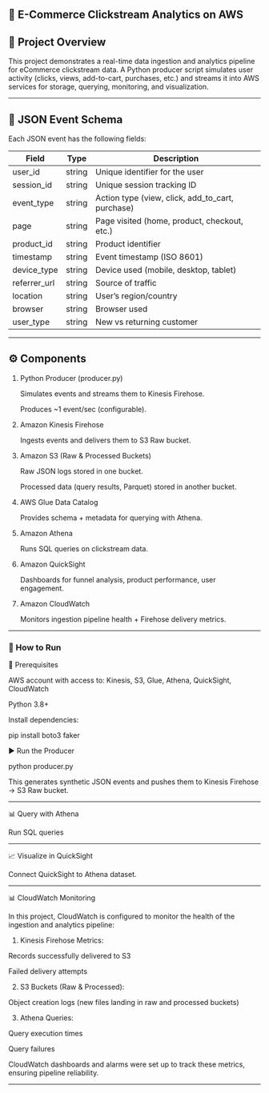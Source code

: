 ## 🛒 E-Commerce Clickstream Analytics on AWS

## 📌 Project Overview

This project demonstrates a real-time data ingestion and analytics pipeline for eCommerce clickstream data.
A Python producer script simulates user activity (clicks, views, add-to-cart, purchases, etc.) and streams it into AWS services for storage, querying, monitoring, and visualization.

---
## 📑 JSON Event Schema

Each JSON event has the following fields:

| Field       | Type   | Description                                  |
|-------------|--------|----------------------------------------------|
| user_id     | string | Unique identifier for the user               |
| session_id  | string | Unique session tracking ID                   |
| event_type  | string | Action type (view, click, add_to_cart, purchase) |
| page        | string | Page visited (home, product, checkout, etc.) |
| product_id  | string | Product identifier                           |
| timestamp   | string | Event timestamp (ISO 8601)                   |
| device_type | string | Device used (mobile, desktop, tablet)        |
| referrer_url| string | Source of traffic                            |
| location    | string | User’s region/country                        |
| browser     | string | Browser used                                 |
| user_type   | string | New vs returning customer                    |

---
## ⚙️ Components

1. Python Producer (producer.py)

   Simulates events and streams them to Kinesis Firehose.

   Produces ~1 event/sec (configurable).

2. Amazon Kinesis Firehose

   Ingests events and delivers them to S3 Raw bucket.

3. Amazon S3 (Raw & Processed Buckets)

   Raw JSON logs stored in one bucket.

   Processed data (query results, Parquet) stored in another bucket.

4. AWS Glue Data Catalog
 
   Provides schema + metadata for querying with Athena.

5. Amazon Athena

   Runs SQL queries on clickstream data.

6. Amazon QuickSight

   Dashboards for funnel analysis, product performance, user engagement.

7. Amazon CloudWatch

   Monitors ingestion pipeline health + Firehose delivery metrics.

---

### 🚀 How to Run

🔑 Prerequisites

AWS account with access to: Kinesis, S3, Glue, Athena, QuickSight, CloudWatch

Python 3.8+

Install dependencies:

pip install boto3 faker

▶️ Run the Producer

python producer.py

This generates synthetic JSON events and pushes them to Kinesis Firehose → S3 Raw bucket.

---
📊 Query with Athena

Run SQL queries

---
📈 Visualize in QuickSight

Connect QuickSight to Athena dataset.

---
📊 CloudWatch Monitoring

In this project, CloudWatch is configured to monitor the health of the ingestion and analytics pipeline:

1. Kinesis Firehose Metrics:

Records successfully delivered to S3

Failed delivery attempts

2. S3 Buckets (Raw & Processed):

Object creation logs (new files landing in raw and processed buckets)

3. Athena Queries:

Query execution times

Query failures

CloudWatch dashboards and alarms were set up to track these metrics, ensuring pipeline reliability.

---
